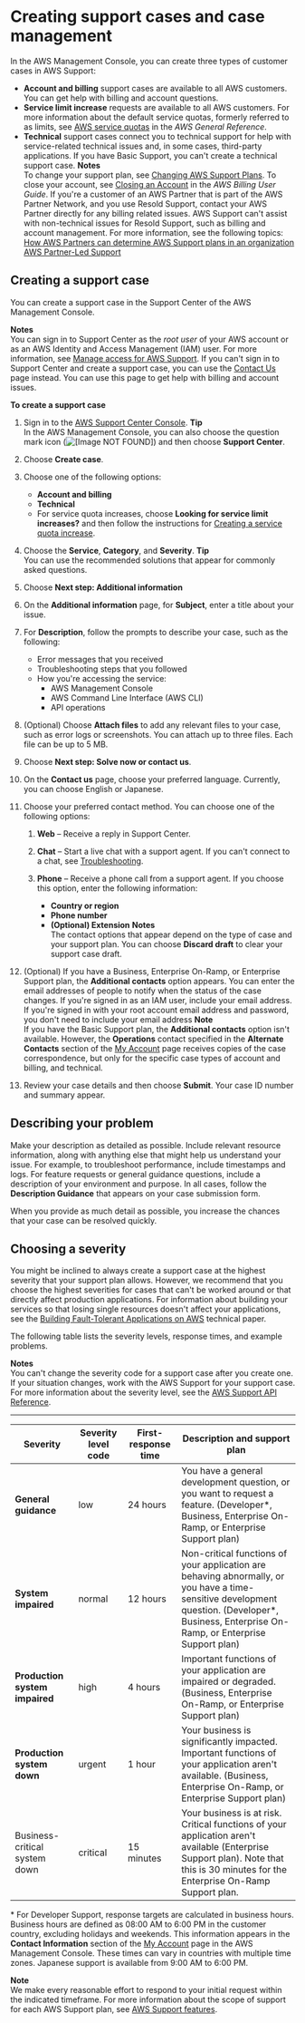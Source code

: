 # Creating support cases and case management<a name="case-management"></a>

In the AWS Management Console, you can create three types of customer cases in AWS Support:
+ **Account and billing** support cases are available to all AWS customers\. You can get help with billing and account questions\.
+ **Service limit increase** requests are available to all AWS customers\. For more information about the default service quotas, formerly referred to as limits, see [AWS service quotas](https://docs.aws.amazon.com/general/latest/gr/aws_service_limits.html) in the *AWS General Reference*\.
+ **Technical** support cases connect you to technical support for help with service\-related technical issues and, in some cases, third\-party applications\. If you have Basic Support, you can't create a technical support case\.
**Notes**  
To change your support plan, see [Changing AWS Support Plans](changing-support-plans.md)\.
To close your account, see [Closing an Account](https://docs.aws.amazon.com/awsaccountbilling/latest/aboutv2/close-account.html) in the *AWS Billing User Guide*\.
If you're a customer of an AWS Partner that is part of the AWS Partner Network, and you use Resold Support, contact your AWS Partner directly for any billing related issues\. AWS Support can't assist with non\-technical issues for Resold Support, such as billing and account management\. For more information, see the following topics:   
[How AWS Partners can determine AWS Support plans in an organization](http://aws.amazon.com/blogs/mt/aws-partners-determine-aws-support-plans-in-organization/)
[AWS Partner\-Led Support](http://aws.amazon.com/premiumsupport/partner-led-support/)

## Creating a support case<a name="creating-a-support-case"></a>

You can create a support case in the Support Center of the AWS Management Console\.

**Notes**  
You can sign in to Support Center as the *root user* of your AWS account or as an AWS Identity and Access Management \(IAM\) user\. For more information, see [Manage access for AWS Support](accessing-support.md)\.
If you can't sign in to Support Center and create a support case, you can use the [Contact Us](http://aws.amazon.com/contact-us/) page instead\. You can use this page to get help with billing and account issues\.

**To create a support case**

1. Sign in to the [AWS Support Center Console](https://console.aws.amazon.com/support)\.
**Tip**  
In the AWS Management Console, you can also choose the question mark icon \(![\[Image NOT FOUND\]](http://docs.aws.amazon.com/awssupport/latest/user/images/questionmark.png)\) and then choose **Support Center**\.

1. Choose **Create case**\.

1. Choose one of the following options:
   + **Account and billing**
   + **Technical**
   + For service quota increases, choose **Looking for service limit increases?** and then follow the instructions for [Creating a service quota increase](create-service-quota-increase.md)\.

1. Choose the **Service**, **Category**, and **Severity**\.
**Tip**  
You can use the recommended solutions that appear for commonly asked questions\.

1. Choose **Next step: Additional information**

1. On the **Additional information** page, for **Subject**, enter a title about your issue\.

1. For **Description**, follow the prompts to describe your case, such as the following:
   + Error messages that you received
   + Troubleshooting steps that you followed
   + How you're accessing the service:
     + AWS Management Console 
     + AWS Command Line Interface \(AWS CLI\)
     + API operations

1. \(Optional\) Choose **Attach files** to add any relevant files to your case, such as error logs or screenshots\. You can attach up to three files\. Each file can be up to 5 MB\. 

1. Choose **Next step: Solve now or contact us**\.

1. On the **Contact us** page, choose your preferred language\. Currently, you can choose English or Japanese\. 

1. Choose your preferred contact method\. You can choose one of the following options:

   1. **Web** – Receive a reply in Support Center\.

   1. **Chat** – Start a live chat with a support agent\. If you can't connect to a chat, see [Troubleshooting](troubleshooting-support-cases.md)\.

   1. **Phone** – Receive a phone call from a support agent\. If you choose this option, enter the following information:
      + **Country or region**
      + **Phone number**
      + **\(Optional\) Extension**
**Notes**  
The contact options that appear depend on the type of case and your support plan\.
You can choose **Discard draft** to clear your support case draft\.

1. \(Optional\) If you have a Business, Enterprise On\-Ramp, or Enterprise Support plan, the **Additional contacts** option appears\. You can enter the email addresses of people to notify when the status of the case changes\. If you're signed in as an IAM user, include your email address\. If you're signed in with your root account email address and password, you don't need to include your email address
**Note**  
If you have the Basic Support plan, the **Additional contacts** option isn't available\. However, the **Operations** contact specified in the **Alternate Contacts** section of the [My Account](https://console.aws.amazon.com/billing/home?#/account) page receives copies of the case correspondence, but only for the specific case types of account and billing, and technical\.

1. Review your case details and then choose **Submit**\. Your case ID number and summary appear\.

## Describing your problem<a name="describing-your-problem"></a>

Make your description as detailed as possible\. Include relevant resource information, along with anything else that might help us understand your issue\. For example, to troubleshoot performance, include timestamps and logs\. For feature requests or general guidance questions, include a description of your environment and purpose\. In all cases, follow the **Description Guidance** that appears on your case submission form\.

When you provide as much detail as possible, you increase the chances that your case can be resolved quickly\.

## Choosing a severity<a name="choosing-severity"></a>

You might be inclined to always create a support case at the highest severity that your support plan allows\. However, we recommend that you choose the highest severities for cases that can't be worked around or that directly affect production applications\. For information about building your services so that losing single resources doesn't affect your applications, see the [Building Fault\-Tolerant Applications on AWS](http://media.amazonwebservices.com/AWS_Building_Fault_Tolerant_Applications.pdf) technical paper\.

The following table lists the severity levels, response times, and example problems\. 

**Notes**  
You can't change the severity code for a support case after you create one\. If your situation changes, work with the AWS Support for your support case\. 
For more information about the severity level, see the [AWS Support API Reference](https://docs.aws.amazon.com/awssupport/latest/APIReference/API_SeverityLevel.html)\.


****  

| Severity | Severity level code | First\-response time | Description and support plan | 
| --- | --- | --- | --- | 
|  **General guidance**  | low |  24 hours  |  You have a general development question, or you want to request a feature\. \(Developer\*, Business, Enterprise On\-Ramp, or Enterprise Support plan\)  | 
|  **System impaired**  | normal |  12 hours  |  Non\-critical functions of your application are behaving abnormally, or you have a time\-sensitive development question\. \(Developer\*, Business, Enterprise On\-Ramp, or Enterprise Support plan\)  | 
|  **Production system impaired**  | high |  4 hours  |  Important functions of your application are impaired or degraded\. \(Business, Enterprise On\-Ramp, or Enterprise Support plan\)  | 
|  **Production system down**  | urgent |  1 hour  |  Your business is significantly impacted\. Important functions of your application aren't available\. \(Business, Enterprise On\-Ramp, or Enterprise Support plan\)  | 
| Business\-critical system down | critical | 15 minutes |  Your business is at risk\. Critical functions of your application aren't available \(Enterprise Support plan\)\. Note that this is 30 minutes for the Enterprise On\-Ramp Support plan\.  | 

\* For Developer Support, response targets are calculated in business hours\. Business hours are defined as 08:00 AM to 6:00 PM in the customer country, excluding holidays and weekends\. This information appears in the **Contact Information** section of the [My Account](https://console.aws.amazon.com/billing/home#/account) page in the AWS Management Console\. These times can vary in countries with multiple time zones\. Japanese support is available from 9:00 AM to 6:00 PM\.

**Note**  
We make every reasonable effort to respond to your initial request within the indicated timeframe\. For more information about the scope of support for each AWS Support plan, see [AWS Support features](https://aws.amazon.com/premiumsupport/features/)\.